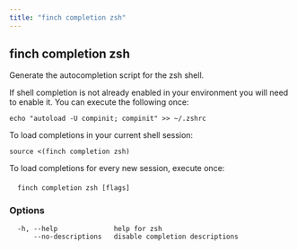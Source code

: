 ```yaml
---
title: "finch completion zsh"
---
```

## finch completion zsh

Generate the autocompletion script for the zsh shell.

If shell completion is not already enabled in your environment you will need
to enable it.  You can execute the following once:

	echo "autoload -U compinit; compinit" >> ~/.zshrc

To load completions in your current shell session:

	source <(finch completion zsh)

To load completions for every new session, execute once:

####

```
  finch completion zsh [flags]
```

### Options
```
  -h, --help              help for zsh
      --no-descriptions   disable completion descriptions
```
